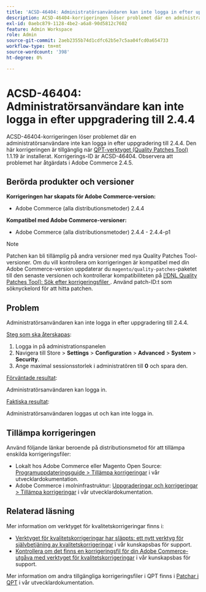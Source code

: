 ```yaml
---
title: 'ACSD-46404: Administratörsanvändaren kan inte logga in efter uppgradering till 2.4.4'
description: ACSD-46404-korrigeringen löser problemet där en administratörsanvändare inte kan logga in efter uppgradering till 2.4.4. Den här korrigeringen är tillgänglig när [QPT-verktyget (Quality Patches Tool)](/help/announcements/adobe-commerce-announcements/magento-quality-patches-released-new-tool-to-self-serve-quality-patches.md) 1.1.19 är installerat. Korrigerings-ID är ACSD-46404. Observera att problemet har åtgärdats i Adobe Commerce 2.4.5.
exl-id: 0aebc879-1128-4be2-a6a8-90d5812c7602
feature: Admin Workspace
role: Admin
source-git-commit: 2aeb2355b74d1cdfc62b5e7c5aa04fcd0a654733
workflow-type: tm+mt
source-wordcount: '398'
ht-degree: 0%

---
```


# ACSD-46404: Administratörsanvändare kan inte logga in efter uppgradering till 2.4.4

ACSD-46404-korrigeringen löser problemet där en administratörsanvändare inte kan logga in efter uppgradering till 2.4.4. Den här korrigeringen är tillgänglig när [QPT-verktyget (Quality Patches Tool)](/help/announcements/adobe-commerce-announcements/magento-quality-patches-released-new-tool-to-self-serve-quality-patches.md) 1.1.19 är installerat. Korrigerings-ID är ACSD-46404. Observera att problemet har åtgärdats i Adobe Commerce 2.4.5.

## Berörda produkter och versioner

**Korrigeringen har skapats för Adobe Commerce-version:**

* Adobe Commerce (alla distributionsmetoder) 2.4.4

**Kompatibel med Adobe Commerce-versioner:**

* Adobe Commerce (alla distributionsmetoder) 2.4.4 - 2.4.4-p1

>[!NOTE]
>
>Patchen kan bli tillämplig på andra versioner med nya Quality Patches Tool-versioner. Om du vill kontrollera om korrigeringen är kompatibel med din Adobe Commerce-version uppdaterar du `magento/quality-patches`-paketet till den senaste versionen och kontrollerar kompatibiliteten på [[!DNL Quality Patches Tool]: Sök efter korrigeringsfiler ](https://experienceleague.adobe.com/tools/commerce-quality-patches/index.html?lang=sv-SE). Använd patch-ID:t som söknyckelord för att hitta patchen.

## Problem

Administratörsanvändaren kan inte logga in efter uppgradering till 2.4.4.

<u>Steg som ska återskapas</u>:

1. Logga in på administrationspanelen
1. Navigera till Store > **Settings** > **Configuration** > **Advanced** > **System** > **Security**.
1. Ange maximal sessionsstorlek i administratören till **0** och spara den.

<u>Förväntade resultat</u>:

Administratörsanvändaren kan logga in.

<u>Faktiska resultat</u>:

Administratörsanvändaren loggas ut och kan inte logga in.

## Tillämpa korrigeringen

Använd följande länkar beroende på distributionsmetod för att tillämpa enskilda korrigeringsfiler:

* Lokalt hos Adobe Commerce eller Magento Open Source: [Programuppdateringsguide > Tillämpa korrigeringar](https://experienceleague.adobe.com/sv/docs/commerce-operations/tools/quality-patches-tool/usage) i vår utvecklardokumentation.
* Adobe Commerce i molninfrastruktur: [Uppgraderingar och korrigeringar > Tillämpa korrigeringar](https://experienceleague.adobe.com/sv/docs/commerce-cloud-service/user-guide/develop/upgrade/apply-patches) i vår utvecklardokumentation.

## Relaterad läsning

Mer information om verktyget för kvalitetskorrigeringar finns i:

* [Verktyget för kvalitetskorrigeringar har släppts: ett nytt verktyg för självbetjäning av kvalitetskorrigeringar](/help/announcements/adobe-commerce-announcements/magento-quality-patches-released-new-tool-to-self-serve-quality-patches.md) i vår kunskapsbas för support.
* [Kontrollera om det finns en korrigeringsfil för din Adobe Commerce-utgåva med verktyget för kvalitetskorrigeringar](/help/support-tools/patches-available-in-qpt-tool/check-patch-for-magento-issue-with-magento-quality-patches.md) i vår kunskapsbas för support.

Mer information om andra tillgängliga korrigeringsfiler i QPT finns i [Patchar i QPT](https://experienceleague.adobe.com/tools/commerce-quality-patches/index.html?lang=sv-SE) i vår utvecklardokumentation.

